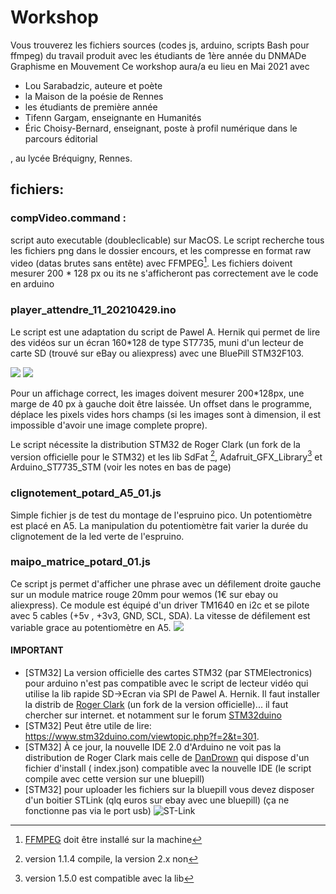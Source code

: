 # Workshop

Vous trouverez les fichiers sources (codes js, arduino, scripts Bash pour ffmpeg) du travail produit avec les étudiants de 1ère année du DNMADe Graphisme en Mouvement
Ce workshop aura/a eu lieu en Mai 2021 avec

- Lou Sarabadzic, auteure et poète
- la Maison de la poésie de Rennes
- les étudiants de première année
- Tifenn Gargam, enseignante en Humanités
- Éric Choisy-Bernard, enseignant, poste à profil numérique dans le parcours éditorial

, au lycée Bréquigny, Rennes.

## fichiers:
### compVideo.command : 
script auto executable (doubleclicable) sur MacOS.
Le script recherche tous les fichiers png dans le dossier encours, et les compresse en format raw video (datas brutes sans entête) avec FFMPEG[^3].
Les fichiers doivent mesurer 200 * 128 px ou its ne s'afficheront pas correctement ave le code en arduino

### player_attendre_11_20210429.ino
Le script est une adaptation du script de Pawel A. Hernik qui permet de lire des vidéos sur un écran 160*128 de type ST7735, muni d'un lecteur de carte SD (trouvé sur eBay ou aliexpress) avec une BluePill STM32F103.

![](https://s3-ap-southeast-1.amazonaws.com/a2.datacaciques.com/wm/NDAy/1592215164/3690029238.jpg)
![](https://makelab.es/69-large_default/stm32f103c8t6-blue-pill-stm32.jpg)

Pour un affichage correct, les images doivent mesurer 200*128px, une marge de 40 px à gauche doit être laissée. Un offset dans le programme, déplace les pixels vides hors champs (si les images sont à dimension, il est impossible d'avoir une image complete propre).

Le script nécessite la distribution STM32 de Roger Clark (un fork de la version officielle pour le STM32) et les lib SdFat [^1], Adafruit_GFX_Library[^2] et Arduino_ST7735_STM (voir les notes en bas de page)

[^1]: version 1.1.4 compile, la version 2.x non
[^2]:  version 1.5.0 est compatible avec la lib
[^3]: [FFMPEG](https://ffmpeg.org/) doit être installé sur la machine

### clignotement_potard_A5_01.js
Simple fichier js de test du montage de l'espruino pico. Un potentiomètre est placé en A5. La manipulation du potentiomètre fait varier la durée du clignotement de la led verte de l'espruino.

### maipo_matrice_potard_01.js
Ce script js permet d'afficher une phrase avec un défilement droite gauche sur un module matrice rouge 20mm pour wemos  (1€ sur ebay ou aliexpress).
Ce module  est équipé d'un driver TM1640 en i2c et se pilote avec 5 cables (+5v , +3v3, GND, SCL, SDA). La  vitesse de défilement est variable grace au potentiomètre en A5.
![](https://ae01.alicdn.com/kf/HTB1.DG_hZbI8KJjy1zdq6ze1VXav/V1-0-8x8-Matrix-LED-Shield-8-Step-Adjustable-Intensity-for-WEMOS-D1-mini.jpg)

#### IMPORTANT
- [STM32] La version officielle des cartes STM32 (par STMElectronics) pour arduino n'est pas compatible avec le script de lecteur vidéo qui utilise la lib rapide SD->Ecran via SPI de Pawel A. Hernik. Il faut installer la distrib de [Roger Clark](https://github.com/rogerclarkmelbourne/Arduino_STM32) (un fork de la version officielle)... il faut chercher sur internet. et notamment sur le forum [STM32duino](https://www.stm32duino.com)
- [STM32] Peut être utile de lire: https://www.stm32duino.com/viewtopic.php?f=2&t=301.
- [STM32] À ce jour, la nouvelle IDE 2.0 d'Arduino ne voit pas la distribution de Roger Clark mais celle de [DanDrown](https://github.com/ddrown/Arduino_STM32) qui dispose d'un fichier d'install ( index.json) compatible avec la nouvelle IDE (le script compile avec cette version sur une bluepill)
- [STM32] pour uploader les fichiers sur la bluepill vous devez disposer d'un boitier STLink (qlq euros sur ebay avec une bluepill) (ça ne fonctionne pas via le port usb)
![ST-Link](https://ae01.alicdn.com/kf/HTB1K9U6RFXXXXXDXXXXq6xXFXXX8/Programmer-ST-LINK-V2-STM8-STM32-LINK-V2-ST-Downloader-Debugger-Golden-Shell.jpg)

